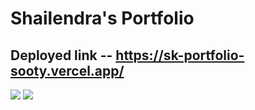 # Shailendra's Portfolio
## Deployed link -- https://sk-portfolio-sooty.vercel.app/

<img src='https://www.linkpicture.com/q/portfolio-imgage.png'><img/>
<img src='https://www.linkpicture.com/q/2_1692.png'><img/>


